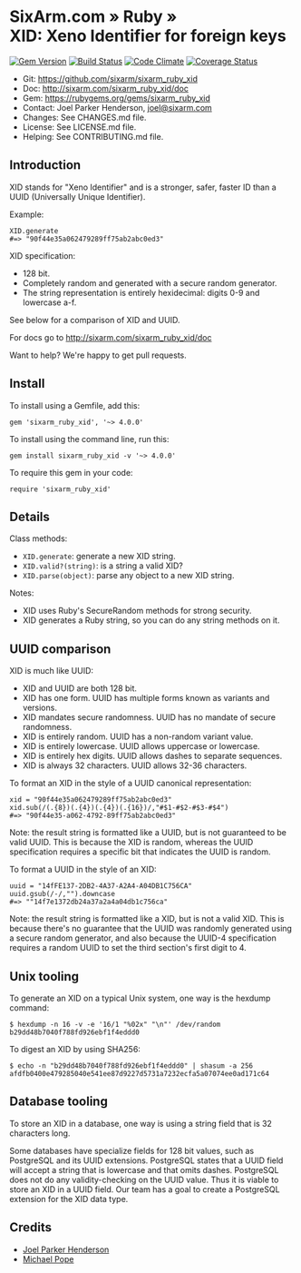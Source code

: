 # SixArm.com » Ruby » <br> XID: Xeno Identifier for foreign keys

<!--HEADER-OPEN-->

[![Gem Version](https://badge.fury.io/rb/sixarm_ruby_xid.svg)](http://badge.fury.io/rb/sixarm_ruby_xid)
[![Build Status](https://travis-ci.org/SixArm/sixarm_ruby_xid.png)](https://travis-ci.org/SixArm/sixarm_ruby_xid)
[![Code Climate](https://codeclimate.com/github/SixArm/sixarm_ruby_xid.png)](https://codeclimate.com/github/SixArm/sixarm_ruby_xid)
[![Coverage Status](https://coveralls.io/repos/SixArm/sixarm_ruby_xid/badge.svg?branch=master&service=github)](https://coveralls.io/github/SixArm/sixarm_ruby_xid?branch=master)

* Git: <https://github.com/sixarm/sixarm_ruby_xid>
* Doc: <http://sixarm.com/sixarm_ruby_xid/doc>
* Gem: <https://rubygems.org/gems/sixarm_ruby_xid>
* Contact: Joel Parker Henderson, <joel@sixarm.com>
* Changes: See CHANGES.md file.
* License: See LICENSE.md file.
* Helping: See CONTRIBUTING.md file.

<!--HEADER-SHUT-->


## Introduction

XID stands for "Xeno Identifier" and is a stronger, safer, faster ID than a UUID (Universally Unique Identifier).

Example:

    XID.generate
    #=> "90f44e35a062479289ff75ab2abc0ed3"

XID specification:

  * 128 bit.
  * Completely random and generated with a secure random generator.
  * The string representation is entirely hexidecimal: digits 0-9 and lowercase a-f.

See below for a comparison of XID and UUID.

For docs go to <http://sixarm.com/sixarm_ruby_xid/doc>

Want to help? We're happy to get pull requests.


<!--INSTALL-OPEN-->

## Install

To install using a Gemfile, add this:

    gem 'sixarm_ruby_xid', '~> 4.0.0'

To install using the command line, run this:

    gem install sixarm_ruby_xid -v '~> 4.0.0'

To require this gem in your code:

    require 'sixarm_ruby_xid'

<!--INSTALL-SHUT-->


## Details

Class methods:

  * `XID.generate`: generate a new XID string.
  * `XID.valid?(string)`: is a string a valid XID?
  * `XID.parse(object)`: parse any object to a new XID string.

Notes:

  * XID uses Ruby's SecureRandom methods for strong security.
  * XID generates a Ruby string, so you can do any string methods on it.


## UUID comparison

XID is much like UUID:

  * XID and UUID are both 128 bit.
  * XID has one form. UUID has multiple forms known as variants and versions.
  * XID mandates secure randomness. UUID has no mandate of secure randomness.
  * XID is entirely random. UUID has a non-random variant value.
  * XID is entirely lowercase. UUID allows uppercase or lowercase.
  * XID is entirely hex digits. UUID allows dashes to separate sequences.
  * XID is always 32 characters. UUID allows 32-36 characters.

To format an XID in the style of a UUID canonical representation:

    xid = "90f44e35a062479289ff75ab2abc0ed3"
    xid.sub(/(.{8})(.{4})(.{4})(.{16})/,"#$1-#$2-#$3-#$4")
    #=> "90f44e35-a062-4792-89ff75ab2abc0ed3"

Note: the result string is formatted like a UUID, but is not guaranteed to be valid UUID. This is because the XID is random, whereas the UUID specification requires a specific bit that indicates the UUID is random.

To format a UUID in the style of an XID:

    uuid = "14fFE137-2DB2-4A37-A2A4-A04DB1C756CA"
    uuid.gsub(/-/,"").downcase
    #=> ""14f7e1372db24a37a2a4a04db1c756ca"

Note: the result string is formatted like a XID, but is not a valid XID. This is because there's no guarantee that the UUID was randomly generated using a secure random generator, and also because the UUID-4 specification requires a random UUID to set the third section's first digit to 4.


## Unix tooling

To generate an XID on a typical Unix system, one way is the hexdump command:

    $ hexdump -n 16 -v -e '16/1 "%02x" "\n"' /dev/random
    b29dd48b7040f788fd926ebf1f4eddd0

To digest an XID by using SHA256:

    $ echo -n "b29dd48b7040f788fd926ebf1f4eddd0" | shasum -a 256
    afdfb0400e479285040e541ee87d9227d5731a7232ecfa5a07074ee0ad171c64


## Database tooling

To store an XID in a database, one way is using a string field that is 32 characters long.

Some databases have specialize fields for 128 bit values, such as PostgreSQL and its UUID extensions. PostgreSQL states that a UUID field will accept a string that is lowercase and that omits dashes. PostgreSQL does not do any validity-checking on the UUID value. Thus it is viable to store an XID in a UUID field. Our team has a goal to create a PostgreSQL extension for the XID data type.

## Credits

* [Joel Parker Henderson](https://github.com/joelparkerhenderson)
* [Michael Pope](https://github.com/amorphid)
